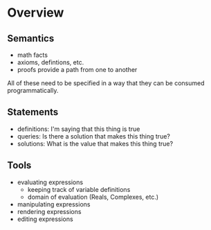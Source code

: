 # Overview

## Semantics

- math facts
- axioms, defintions, etc.
- proofs provide a path from one to another

All of these need to be specified in a way that they can be
consumed programmatically.

## Statements

- definitions: I'm saying that this thing is true
- queries: Is there a solution that makes this thing true?
- solutions: What is the value that makes this thing true?

## Tools

- evaluating expressions
  - keeping track of variable definitions
  - domain of evaluation (Reals, Complexes, etc.)
- manipulating expressions
- rendering expressions
- editing expressions
